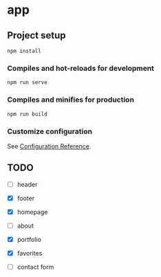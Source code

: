 # app

## Project setup
```
npm install
```

### Compiles and hot-reloads for development
```
npm run serve
```

### Compiles and minifies for production
```
npm run build
```

### Customize configuration
See [Configuration Reference](https://cli.vuejs.org/config/).



## TODO
- [ ] header
- [x] footer
- [x] homepage
- [ ] about
- [x] portfolio
- [x] favorites
- [ ] contact form

